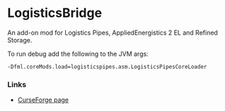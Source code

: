 # LogisticsBridge

An add-on mod for Logistics Pipes, AppliedEnergistics 2 EL and Refined Storage.  

To run debug add the following to the JVM args: 
```shell
-Dfml.coreMods.load=logisticspipes.asm.LogisticsPipesCoreLoader
```

### Links
* [CurseForge page](https://legacy.curseforge.com/minecraft/mc-mods/logistics-bridge-extended-life)
